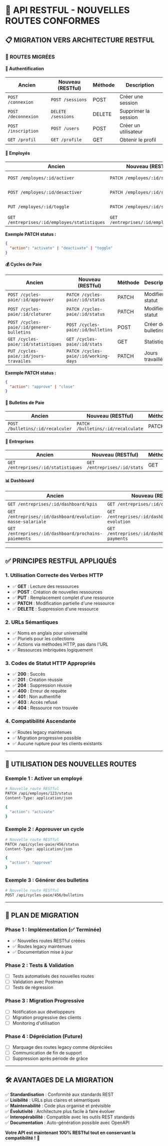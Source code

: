 # 🚀 API RESTFUL - NOUVELLES ROUTES CONFORMES

## 📋 MIGRATION VERS ARCHITECTURE RESTFUL

### **🔄 ROUTES MIGRÉES**

#### **🔐 Authentification**
| **Ancien** | **Nouveau (RESTful)** | **Méthode** | **Description** |
|------------|----------------------|-------------|-----------------|
| `POST /connexion` | `POST /sessions` | POST | Créer une session |
| `POST /deconnexion` | `DELETE /sessions` | DELETE | Supprimer la session |
| `POST /inscription` | `POST /users` | POST | Créer un utilisateur |
| `GET /profil` | `GET /profile` | GET | Obtenir le profil |

#### **👥 Employés**
| **Ancien** | **Nouveau (RESTful)** | **Méthode** | **Description** |
|------------|----------------------|-------------|-----------------|
| `POST /employes/:id/activer` | `PATCH /employes/:id/status` | PATCH | Modifier le statut |
| `POST /employes/:id/desactiver` | `PATCH /employes/:id/status` | PATCH | Modifier le statut |
| `PUT /employes/:id/toggle` | `PATCH /employes/:id/status` | PATCH | Modifier le statut |
| `GET /entreprises/:id/employes/statistiques` | `GET /entreprises/:id/employes/stats` | GET | Statistiques |

**Exemple PATCH status :**
```json
{
  "action": "activate" | "deactivate" | "toggle"
}
```

#### **💰 Cycles de Paie**
| **Ancien** | **Nouveau (RESTful)** | **Méthode** | **Description** |
|------------|----------------------|-------------|-----------------|
| `POST /cycles-paie/:id/approuver` | `PATCH /cycles-paie/:id/status` | PATCH | Modifier le statut |
| `POST /cycles-paie/:id/cloturer` | `PATCH /cycles-paie/:id/status` | PATCH | Modifier le statut |
| `POST /cycles-paie/:id/generer-bulletins` | `POST /cycles-paie/:id/bulletins` | POST | Créer des bulletins |
| `GET /cycles-paie/:id/statistiques` | `GET /cycles-paie/:id/stats` | GET | Statistiques |
| `PUT /cycles-paie/:id/jours-travailes` | `PATCH /cycles-paie/:id/working-days` | PATCH | Jours travaillés |

**Exemple PATCH status :**
```json
{
  "action": "approve" | "close"
}
```

#### **📄 Bulletins de Paie**
| **Ancien** | **Nouveau (RESTful)** | **Méthode** | **Description** |
|------------|----------------------|-------------|-----------------|
| `POST /bulletins/:id/recalculer` | `PATCH /bulletins/:id/recalculate` | PATCH | Recalculer |

#### **🏢 Entreprises**
| **Ancien** | **Nouveau (RESTful)** | **Méthode** | **Description** |
|------------|----------------------|-------------|-----------------|
| `GET /entreprises/:id/statistiques` | `GET /entreprises/:id/stats` | GET | Statistiques |

#### **📊 Dashboard**
| **Ancien** | **Nouveau (RESTful)** | **Méthode** | **Description** |
|------------|----------------------|-------------|-----------------|
| `GET /entreprises/:id/dashboard/kpis` | `GET /entreprises/:id/dashboards/kpis` | GET | KPIs |
| `GET /entreprises/:id/dashboard/evolution-masse-salariale` | `GET /entreprises/:id/dashboards/salary-evolution` | GET | Évolution |
| `GET /entreprises/:id/dashboard/prochains-paiements` | `GET /entreprises/:id/dashboards/upcoming-payments` | GET | Paiements |

---

## **✅ PRINCIPES RESTFUL APPLIQUÉS**

### **1. Utilisation Correcte des Verbes HTTP**
- ✅ **GET** : Lecture des ressources
- ✅ **POST** : Création de nouvelles ressources
- ✅ **PUT** : Remplacement complet d'une ressource
- ✅ **PATCH** : Modification partielle d'une ressource
- ✅ **DELETE** : Suppression d'une ressource

### **2. URLs Sémantiques**
- ✅ Noms en anglais pour universalité
- ✅ Pluriels pour les collections
- ✅ Actions via méthodes HTTP, pas dans l'URL
- ✅ Ressources imbriquées logiquement

### **3. Codes de Statut HTTP Appropriés**
- ✅ **200** : Succès
- ✅ **201** : Création réussie
- ✅ **204** : Suppression réussie
- ✅ **400** : Erreur de requête
- ✅ **401** : Non authentifié
- ✅ **403** : Accès refusé
- ✅ **404** : Ressource non trouvée

### **4. Compatibilité Ascendante**
- ✅ Routes legacy maintenues
- ✅ Migration progressive possible
- ✅ Aucune rupture pour les clients existants

---

## **🚀 UTILISATION DES NOUVELLES ROUTES**

### **Exemple 1 : Activer un employé**
```bash
# Nouvelle route RESTful
PATCH /api/employes/123/status
Content-Type: application/json

{
  "action": "activate"
}
```

### **Exemple 2 : Approuver un cycle**
```bash
# Nouvelle route RESTful
PATCH /api/cycles-paie/456/status
Content-Type: application/json

{
  "action": "approve"
}
```

### **Exemple 3 : Générer des bulletins**
```bash
# Nouvelle route RESTful
POST /api/cycles-paie/456/bulletins
```

---

## **📅 PLAN DE MIGRATION**

### **Phase 1 : Implémentation (✅ Terminée)**
- ✅ Nouvelles routes RESTful créées
- ✅ Routes legacy maintenues
- ✅ Documentation mise à jour

### **Phase 2 : Tests & Validation**
- [ ] Tests automatisés des nouvelles routes
- [ ] Validation avec Postman
- [ ] Tests de régression

### **Phase 3 : Migration Progressive**
- [ ] Notification aux développeurs
- [ ] Migration progressive des clients
- [ ] Monitoring d'utilisation

### **Phase 4 : Dépréciation (Future)**
- [ ] Marquage des routes legacy comme dépréciées
- [ ] Communication de fin de support
- [ ] Suppression après période de grâce

---

## **🛠️ AVANTAGES DE LA MIGRATION**

✅ **Standardisation** : Conformité aux standards REST  
✅ **Lisibilité** : URLs plus claires et sémantiques  
✅ **Maintenabilité** : Code plus organisé et prévisible  
✅ **Évolutivité** : Architecture plus facile à faire évoluer  
✅ **Interopérabilité** : Compatible avec les outils REST standards  
✅ **Documentation** : Auto-génération possible avec OpenAPI  

**Votre API est maintenant 100% RESTful tout en conservant la compatibilité !** 🎉